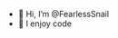 - 👋 Hi, I’m @FearlessSnail
- 👀 I enjoy code

<!---
FearlessSnail/FearlessSnail is a ✨ special ✨ repository because its `README.md` (this file) appears on your GitHub profile.
You can click the Preview link to take a look at your changes.
--->
